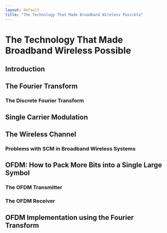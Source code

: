 ```yaml
---
layout: default
title: "The Technology That Made Broadband Wireless Possible"
---
```


# The Technology That Made Broadband Wireless Possible


## Introduction



## The Fourier Transform



### The Discrete Fourier Transform



## Single Carrier Modulation 






## The Wireless Channel






### Problems with SCM in Broadband Wireless Systems





## OFDM: How to Pack More Bits into a Single Large Symbol




### The OFDM Transmitter





### The OFDM Receiver





## OFDM Implementation using the Fourier Transform

